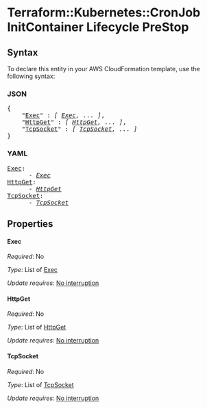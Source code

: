 # Terraform::Kubernetes::CronJob InitContainer Lifecycle PreStop

## Syntax

To declare this entity in your AWS CloudFormation template, use the following syntax:

### JSON

<pre>
{
    "<a href="#exec" title="Exec">Exec</a>" : <i>[ <a href="initcontainer-lifecycle-prestop-exec.md">Exec</a>, ... ]</i>,
    "<a href="#httpget" title="HttpGet">HttpGet</a>" : <i>[ <a href="initcontainer-lifecycle-prestop-httpget.md">HttpGet</a>, ... ]</i>,
    "<a href="#tcpsocket" title="TcpSocket">TcpSocket</a>" : <i>[ <a href="initcontainer-lifecycle-prestop-tcpsocket.md">TcpSocket</a>, ... ]</i>
}
</pre>

### YAML

<pre>
<a href="#exec" title="Exec">Exec</a>: <i>
      - <a href="initcontainer-lifecycle-prestop-exec.md">Exec</a></i>
<a href="#httpget" title="HttpGet">HttpGet</a>: <i>
      - <a href="initcontainer-lifecycle-prestop-httpget.md">HttpGet</a></i>
<a href="#tcpsocket" title="TcpSocket">TcpSocket</a>: <i>
      - <a href="initcontainer-lifecycle-prestop-tcpsocket.md">TcpSocket</a></i>
</pre>

## Properties

#### Exec

_Required_: No

_Type_: List of <a href="initcontainer-lifecycle-prestop-exec.md">Exec</a>

_Update requires_: [No interruption](https://docs.aws.amazon.com/AWSCloudFormation/latest/UserGuide/using-cfn-updating-stacks-update-behaviors.html#update-no-interrupt)

#### HttpGet

_Required_: No

_Type_: List of <a href="initcontainer-lifecycle-prestop-httpget.md">HttpGet</a>

_Update requires_: [No interruption](https://docs.aws.amazon.com/AWSCloudFormation/latest/UserGuide/using-cfn-updating-stacks-update-behaviors.html#update-no-interrupt)

#### TcpSocket

_Required_: No

_Type_: List of <a href="initcontainer-lifecycle-prestop-tcpsocket.md">TcpSocket</a>

_Update requires_: [No interruption](https://docs.aws.amazon.com/AWSCloudFormation/latest/UserGuide/using-cfn-updating-stacks-update-behaviors.html#update-no-interrupt)

